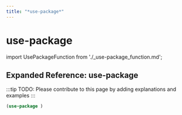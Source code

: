 ```yaml
---
title: "*use-package*"
---
```


# use-package

import UsePackageFunction from './_use-package_function.md';

<UsePackageFunction />

## Expanded Reference: use-package

:::tip
TODO: Please contribute to this page by adding explanations and examples
:::

```lisp
(use-package )
```

